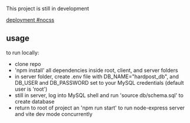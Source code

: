 This project is still in development

[deployment #nocss](https://hardpost-f79ecee5b44d.herokuapp.com/)

## usage

to run locally:

- clone repo
- 'npm install' all dependencies inside root, client, and server folders
- in server folder, create .env file with DB_NAME="hardpost_db", and DB_USER and DB_PASSWORD set to your MySQL credentials (default user is 'root')
- still in server, log into MySQL shell and run 'source db/schema.sql' to create database
- return to root of project an 'npm run start' to run node-express server and vite dev mode concurrently
